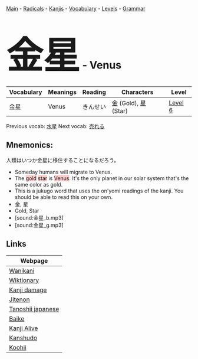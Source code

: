 <style> bigfont {font-size: 100px}</style>
[Main](../README.md) -
[Radicals](../radicals.md) -
[Kanjis](../kanjis.md) -
[Vocabulary](../vocabulary.md) -
[Levels](../levels.md) -
[Grammar](../grammar.md)
# <bigfont> 金星</bigfont> - Venus 

| Vocabulary | Meanings | Reading | Characters | Level |
| --- | --- | --- | --- | --- |
| 金星 | Venus | きんせい |  [金](../kanjis/金.md) (Gold), [星](../kanjis/星.md) (Star) | [Level 6](../levels/wk_level6.md) |

Previous vocab: [水星](水星.md) Next vocab: [売れる](売れる.md) 

## Mnemonics:
人類はいつか金星に移住することになるだろう。
* Someday humans will migrate to Venus.
* The <span style="background-color:#ffcccb"> gold</span> <span style="background-color:#ffcccb"> star</span> is <span style="background-color:#ffcccb"> Venus</span>. It's the only planet in our solar system that's the same color as gold.
* This is a jukugo word that uses the on'yomi readings of the kanji. You should be able to read this on your own.
* 金, 星
* Gold, Star
* [sound:金星_b.mp3]
* [sound:金星_g.mp3]


## Links 

| Webpage |
| --- |
| [Wanikani          ](https://www.wanikani.com/kanji/金星) |
| [Wiktionary        ](https://en.wiktionary.org/wiki/金星) |
| [Kanji damage      ](http://www.kanjidamage.com/kanji/search?utf8=✓&q=金星) |
| [Jitenon           ](https://jitenon.com/kanji/金星) |
| [Tanoshii japanese ](https://www.tanoshiijapanese.com/dictionary/kanji.cfm?k=金星) |
| [Baike             ](https://baike.baidu.com/item/金星) |
| [Kanji Alive       ](https://app.kanjialive.com/金星) |
| [Kanshudo          ](https://www.kanshudo.com/searchmn?q=金星) |
| [Koohii            ](https://kanji.koohii.com/study/kanji/金星) |
